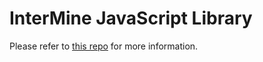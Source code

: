 # InterMine JavaScript Library

Please refer to [this repo](https://github.com/alexkalderimis/imjs) for more information.

